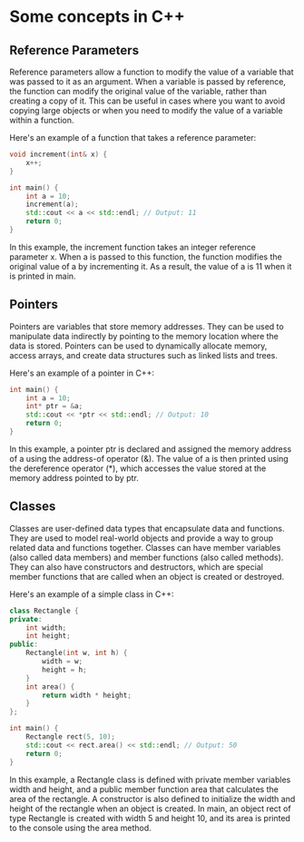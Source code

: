 # Some concepts in C++

## Reference Parameters

Reference parameters allow a function to modify the value of a variable that was passed to it as an argument. When a variable is passed by reference, the function can modify the original value of the variable, rather than creating a copy of it. This can be useful in cases where you want to avoid copying large objects or when you need to modify the value of a variable within a function.

Here's an example of a function that takes a reference parameter:

```c++
void increment(int& x) {
    x++;
}

int main() {
    int a = 10;
    increment(a);
    std::cout << a << std::endl; // Output: 11
    return 0;
}
```

In this example, the increment function takes an integer reference parameter x. When a is passed to this function, the function modifies the original value of a by incrementing it. As a result, the value of a is 11 when it is printed in main.

## Pointers

Pointers are variables that store memory addresses. They can be used to manipulate data indirectly by pointing to the memory location where the data is stored. Pointers can be used to dynamically allocate memory, access arrays, and create data structures such as linked lists and trees.

Here's an example of a pointer in C++:

```c++
int main() {
    int a = 10;
    int* ptr = &a;
    std::cout << *ptr << std::endl; // Output: 10
    return 0;
}
```
In this example, a pointer ptr is declared and assigned the memory address of a using the address-of operator (&). The value of a is then printed using the dereference operator (*), which accesses the value stored at the memory address pointed to by ptr.

## Classes

Classes are user-defined data types that encapsulate data and functions. They are used to model real-world objects and provide a way to group related data and functions together. Classes can have member variables (also called data members) and member functions (also called methods). They can also have constructors and destructors, which are special member functions that are called when an object is created or destroyed.

Here's an example of a simple class in C++:

```c++
class Rectangle {
private:
    int width;
    int height;
public:
    Rectangle(int w, int h) {
        width = w;
        height = h;
    }
    int area() {
        return width * height;
    }
};

int main() {
    Rectangle rect(5, 10);
    std::cout << rect.area() << std::endl; // Output: 50
    return 0;
}
```

In this example, a Rectangle class is defined with private member variables width and height, and a public member function area that calculates the area of the rectangle. A constructor is also defined to initialize the width and height of the rectangle when an object is created. In main, an object rect of type Rectangle is created with width 5 and height 10, and its area is printed to the console using the area method.
